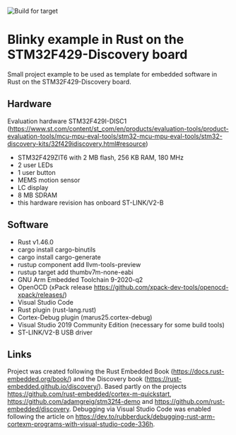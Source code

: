 ![Build for target](https://github.com/aholzbaur/rust-stm32f4-disco-blinky/workflows/Build%20for%20target/badge.svg)

# Blinky example in Rust on the STM32F429-Discovery board

Small project example to be used as template for embedded software in Rust on the STM32F429-Discovery board.

## Hardware

Evaluation hardware STM32F429I-DISC1 (https://www.st.com/content/st_com/en/products/evaluation-tools/product-evaluation-tools/mcu-mpu-eval-tools/stm32-mcu-mpu-eval-tools/stm32-discovery-kits/32f429idiscovery.html#resource)
 - STM32F429ZIT6 with 2 MB flash, 256 KB RAM, 180 MHz
 - 2 user LEDs
 - 1 user button
 - MEMS motion sensor
 - LC display
 - 8 MB SDRAM
 - this hardware revision has onboard ST-LINK/V2-B

## Software

- Rust v1.46.0
 - cargo install cargo-binutils
 - cargo install cargo-generate
 - rustup component add llvm-tools-preview
 - rustup target add thumbv7m-none-eabi
- GNU Arm Embedded Toolchain 9-2020-q2
- OpenOCD (xPack release https://github.com/xpack-dev-tools/openocd-xpack/releases/)
- Visual Studio Code
 - Rust plugin (rust-lang.rust)
 - Cortex-Debug plugin (marus25.cortex-debug)
- Visual Studio 2019 Community Edition (necessary for some build tools)
- ST-LINK/V2-B USB driver

## Links

Project was created following the Rust Embedded Book (https://docs.rust-embedded.org/book/) and the Discovery book (https://rust-embedded.github.io/discovery/).
Based partly on the projects https://github.com/rust-embedded/cortex-m-quickstart, https://github.com/adamgreig/stm32f4-demo and https://github.com/rust-embedded/discovery.
Debugging via Visual Studio Code was enabled following the article on https://dev.to/rubberduck/debugging-rust-arm-cortexm-programs-with-visual-studio-code-336h.
